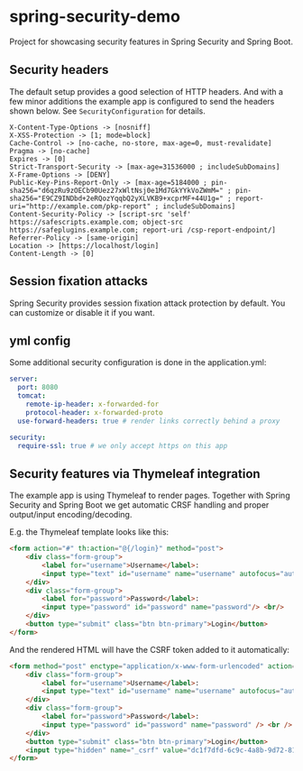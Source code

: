 # spring-security-demo

Project for showcasing security features in Spring Security and Spring Boot. 


## Security headers

The default setup provides a good selection of HTTP headers. And with a few minor additions the example app is
configured to send the headers shown below. See `SecurityConfiguration` for details.

````
X-Content-Type-Options -> [nosniff]
X-XSS-Protection -> [1; mode=block]
Cache-Control -> [no-cache, no-store, max-age=0, must-revalidate]
Pragma -> [no-cache]
Expires -> [0]
Strict-Transport-Security -> [max-age=31536000 ; includeSubDomains]
X-Frame-Options -> [DENY]
Public-Key-Pins-Report-Only -> [max-age=5184000 ; pin-sha256="d6qzRu9zOECb90Uez27xWltNsj0e1Md7GkYYkVoZWmM=" ; pin-sha256="E9CZ9INDbd+2eRQozYqqbQ2yXLVKB9+xcprMF+44U1g=" ; report-uri="http://example.com/pkp-report" ; includeSubDomains]
Content-Security-Policy -> [script-src 'self' https://safescripts.example.com; object-src https://safeplugins.example.com; report-uri /csp-report-endpoint/]
Referrer-Policy -> [same-origin]
Location -> [https://localhost/login]
Content-Length -> [0]
```` 

## Session fixation attacks

Spring Security provides session fixation attack protection by default. You can customize or disable it if you want.

## yml config

Some additional security configuration is done in the application.yml:

````yml
server:
  port: 8080
  tomcat:
    remote-ip-header: x-forwarded-for
    protocol-header: x-forwarded-proto
  use-forward-headers: true # render links correctly behind a proxy

security:
  require-ssl: true # we only accept https on this app

````

## Security features via Thymeleaf integration

The example app is using Thymeleaf to render pages. Together with Spring Security and Spring Boot we get automatic CRSF
handling and proper output/input encoding/decoding.

E.g. the Thymeleaf template looks like this:
````html
<form action="#" th:action="@{/login}" method="post">
    <div class="form-group">
        <label for="username">Username</label>:
        <input type="text" id="username" name="username" autofocus="autofocus"/> <br/>
    </div>
    <div class="form-group">
        <label for="password">Password</label>:
        <input type="password" id="password" name="password"/> <br/>
    </div>
    <button type="submit" class="btn btn-primary">Login</button>
</form>
````

And the rendered HTML will have the CSRF token added to it automatically:
````html
<form method="post" enctype="application/x-www-form-urlencoded" action="/login">
    <div class="form-group">
        <label for="username">Username</label>:
        <input type="text" id="username" name="username" autofocus="autofocus" /> <br />
    </div>
    <div class="form-group">
        <label for="password">Password</label>:
        <input type="password" id="password" name="password" /> <br />
    </div>
    <button type="submit" class="btn btn-primary">Login</button>
    <input type="hidden" name="_csrf" value="dc1f7dfd-6c9c-4a8b-9d72-81e1a51de46e" />
</form>
````

 
